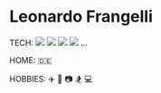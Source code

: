 # Leonardo Frangelli

TECH: <img src="https://img.icons8.com/color/20/000000/javascript.png"/> <img src="https://img.icons8.com/officel/20/000000/react.png"/> <img src="https://img.icons8.com/offices/20/000000/ruby-programming-language.png"/> <img src="https://img.icons8.com/color/20/000000/nodejs.png"/> ...

HOME: 🇩🇪

HOBBIES: :airplane: :guitar: :camera: :snowboarder: :computer:

